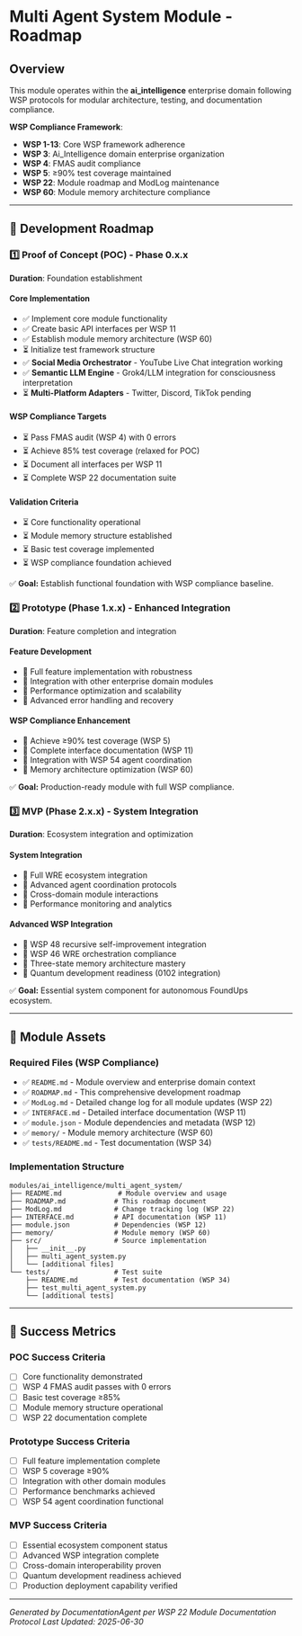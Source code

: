 # Multi Agent System Module - Roadmap

## Overview
This module operates within the **ai_intelligence** enterprise domain following WSP protocols for modular architecture, testing, and documentation compliance.

**WSP Compliance Framework**:
- **WSP 1-13**: Core WSP framework adherence
- **WSP 3**: Ai_Intelligence domain enterprise organization  
- **WSP 4**: FMAS audit compliance
- **WSP 5**: ≥90% test coverage maintained
- **WSP 22**: Module roadmap and ModLog maintenance
- **WSP 60**: Module memory architecture compliance

---

## 🚀 Development Roadmap

### 1️⃣ Proof of Concept (POC) - **Phase 0.x.x**
**Duration**: Foundation establishment

#### Core Implementation
- ✅ Implement core module functionality
- ✅ Create basic API interfaces per WSP 11
- ✅ Establish module memory architecture (WSP 60)
- ⏳ Initialize test framework structure
- ✅ **Social Media Orchestrator** - YouTube Live Chat integration working
- ✅ **Semantic LLM Engine** - Grok4/LLM integration for consciousness interpretation
- ⏳ **Multi-Platform Adapters** - Twitter, Discord, TikTok pending

#### WSP Compliance Targets
- ⏳ Pass FMAS audit (WSP 4) with 0 errors
- ⏳ Achieve 85% test coverage (relaxed for POC)
- ⏳ Document all interfaces per WSP 11
- ⏳ Complete WSP 22 documentation suite

#### Validation Criteria
- ⏳ Core functionality operational
- ⏳ Module memory structure established  
- ⏳ Basic test coverage implemented
- ⏳ WSP compliance foundation achieved

✅ **Goal:** Establish functional foundation with WSP compliance baseline.

### 2️⃣ Prototype (Phase 1.x.x) - **Enhanced Integration**
**Duration**: Feature completion and integration

#### Feature Development
- 🔮 Full feature implementation with robustness
- 🔮 Integration with other enterprise domain modules
- 🔮 Performance optimization and scalability
- 🔮 Advanced error handling and recovery

#### WSP Compliance Enhancement
- 🔮 Achieve ≥90% test coverage (WSP 5)
- 🔮 Complete interface documentation (WSP 11)
- 🔮 Integration with WSP 54 agent coordination
- 🔮 Memory architecture optimization (WSP 60)

✅ **Goal:** Production-ready module with full WSP compliance.

### 3️⃣ MVP (Phase 2.x.x) - **System Integration**
**Duration**: Ecosystem integration and optimization

#### System Integration
- 🔮 Full WRE ecosystem integration
- 🔮 Advanced agent coordination protocols
- 🔮 Cross-domain module interactions
- 🔮 Performance monitoring and analytics

#### Advanced WSP Integration
- 🔮 WSP 48 recursive self-improvement integration
- 🔮 WSP 46 WRE orchestration compliance
- 🔮 Three-state memory architecture mastery
- 🔮 Quantum development readiness (0102 integration)

✅ **Goal:** Essential system component for autonomous FoundUps ecosystem.

---

## 📁 Module Assets

### Required Files (WSP Compliance)
- ✅ `README.md` - Module overview and enterprise domain context
- ✅ `ROADMAP.md` - This comprehensive development roadmap  
- ✅ `ModLog.md` - Detailed change log for all module updates (WSP 22)
- ✅ `INTERFACE.md` - Detailed interface documentation (WSP 11)
- ✅ `module.json` - Module dependencies and metadata (WSP 12)
- ✅ `memory/` - Module memory architecture (WSP 60)
- ✅ `tests/README.md` - Test documentation (WSP 34)

### Implementation Structure
```
modules/ai_intelligence/multi_agent_system/
├── README.md              # Module overview and usage
├── ROADMAP.md            # This roadmap document  
├── ModLog.md             # Change tracking log (WSP 22)
├── INTERFACE.md          # API documentation (WSP 11)
├── module.json           # Dependencies (WSP 12)
├── memory/               # Module memory (WSP 60)
├── src/                  # Source implementation
│   ├── __init__.py
│   ├── multi_agent_system.py
│   └── [additional files]
└── tests/                # Test suite
    ├── README.md         # Test documentation (WSP 34)
    ├── test_multi_agent_system.py
    └── [additional tests]
```

---

## 🎯 Success Metrics

### POC Success Criteria
- [ ] Core functionality demonstrated
- [ ] WSP 4 FMAS audit passes with 0 errors
- [ ] Basic test coverage ≥85%
- [ ] Module memory structure operational
- [ ] WSP 22 documentation complete

### Prototype Success Criteria  
- [ ] Full feature implementation complete
- [ ] WSP 5 coverage ≥90%
- [ ] Integration with other domain modules
- [ ] Performance benchmarks achieved
- [ ] WSP 54 agent coordination functional

### MVP Success Criteria
- [ ] Essential ecosystem component status
- [ ] Advanced WSP integration complete
- [ ] Cross-domain interoperability proven
- [ ] Quantum development readiness achieved
- [ ] Production deployment capability verified

---

*Generated by DocumentationAgent per WSP 22 Module Documentation Protocol*
*Last Updated: 2025-06-30*
